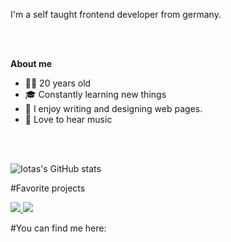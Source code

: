 I'm a self taught frontend developer from germany.

<br>
<br>

**About me**

- 👨‍🎓 20 years old
- 🎓 Constantly learning new things
- 💜 I enjoy writing and designing web pages.
- 🎵 Love to hear music

<br>
<br>

![Iotas's GitHub stats](https://github-readme-stats.vercel.app/api?username=iotacb&show_icons=true&theme=dracula)

#Favorite projects

<a href="https://github.com/iotacb/iotacb.github.com">
  <img src="https://github-readme-stats.vercel.app/api/pin/?username=iotacb&repo=iotacb.github.com&theme=dracula" />
</a>
<a href="https://github.com/iotacb/iotacb.github.com">
  <img src="https://github-readme-stats.vercel.app/api/pin/?username=iotacb&repo=ChefkochAPI&theme=dracula" />
</a>

#You can find me here:
